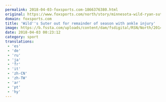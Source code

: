 ```yaml
---
permalink: 2018-04-03-foxsports.com-1866376380.html
original: https://www.foxsports.com/north/story/minnesota-wild-ryan-suter-out-for-remainder-of-season-with-ankle-injury-040218
domain: foxsports.com
title: 'Wild''s Suter out for remainder of season with ankle injury'
image: https://b.fssta.com/uploads/content/dam/fsdigital/RSN/North/2014/12/03/PI-NHL-Ryan-Suter-120314.vresize.1200.630.high.0.jpg
date: 2018-04-03 00:23:12
category: sport
translations: 
 - 'es'
 - 'de'
 - 'ru'
 - 'ja'
 - 'fr'
 - 'it'
 - 'zh-CN'
 - 'zh-TW'
 - 'ar'
 - 'pt'
 - 'hy'
---
```


